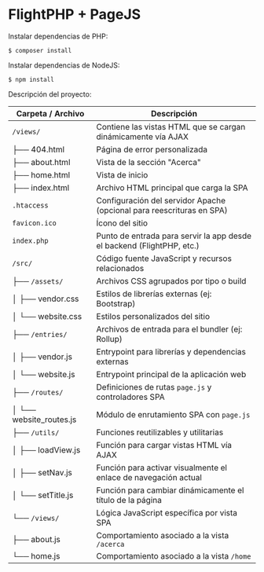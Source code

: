 # FlightPHP + PageJS

Instalar dependencias de PHP:

    $ composer install

Instalar dependencias de NodeJS:

    $ npm install

Descripción del proyecto:

| Carpeta / Archivo           | Descripción                                                                 |
|----------------------------|-----------------------------------------------------------------------------|
| `/views/`                  | Contiene las vistas HTML que se cargan dinámicamente vía AJAX               |
| ├── 404.html               | Página de error personalizada                                               |
| ├── about.html             | Vista de la sección "Acerca"                                                |
| ├── home.html              | Vista de inicio                                                             |
| ├── index.html             | Archivo HTML principal que carga la SPA                                    |
| `.htaccess`                | Configuración del servidor Apache (opcional para reescrituras en SPA)      |
| `favicon.ico`              | Ícono del sitio                                                             |
| `index.php`                | Punto de entrada para servir la app desde el backend (FlightPHP, etc.)     |
| `/src/`                    | Código fuente JavaScript y recursos relacionados                           |
| ├── `/assets/`             | Archivos CSS agrupados por tipo o build                                     |
| │   ├── vendor.css         | Estilos de librerías externas (ej: Bootstrap)                              |
| │   └── website.css        | Estilos personalizados del sitio                                            |
| ├── `/entries/`            | Archivos de entrada para el bundler (ej: Rollup)                            |
| │   ├── vendor.js          | Entrypoint para librerías y dependencias externas                           |
| │   └── website.js         | Entrypoint principal de la aplicación web                                   |
| ├── `/routes/`             | Definiciones de rutas `page.js` y controladores SPA                         |
| │   └── website_routes.js  | Módulo de enrutamiento SPA con `page.js`                                    |
| ├── `/utils/`              | Funciones reutilizables y utilitarias                                       |
| │   ├── loadView.js        | Función para cargar vistas HTML vía AJAX                                    |
| │   ├── setNav.js          | Función para activar visualmente el enlace de navegación actual             |
| │   └── setTitle.js        | Función para cambiar dinámicamente el título de la página                   |
| └── `/views/`              | Lógica JavaScript específica por vista SPA                                  |
|     ├── about.js           | Comportamiento asociado a la vista `/acerca`                                |
|     └── home.js            | Comportamiento asociado a la vista `/home`                                  |

